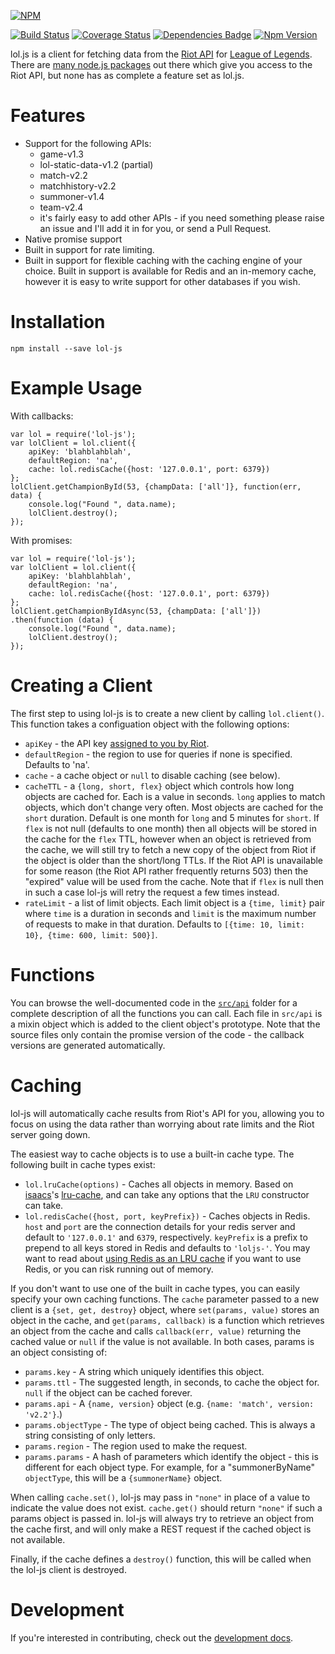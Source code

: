 
[![NPM](https://nodei.co/npm/lol-js.png?downloads=true&downloadRank=true&stars=true)](https://nodei.co/npm/lol-js/)

[![Build Status](https://travis-ci.org/jwalton/lol-js.svg?branch=master)](https://travis-ci.org/jwalton/lol-js)
[![Coverage Status](https://coveralls.io/repos/jwalton/lol-js/badge.svg?branch=master)](https://coveralls.io/r/jwalton/lol-js?branch=master)
[![Dependencies Badge](https://img.shields.io/david/jwalton/lol-js.svg)](http://shields.io/)
[![Npm Version](https://badge.fury.io/js/lol-js.svg)](http://badge.fury.io/js/lol-js)

lol.js is a client for fetching data from the [Riot API](https://developer.riotgames.com/api/methods)
for [League of Legends](http://na.leagueoflegends.com/).  There are
[many node.js packages](https://developer.riotgames.com/discussion/riot-games-api/show/iXR9Vl2A) out
there which give you access to the Riot API, but none has as complete a feature set as lol.js.

Features
========

* Support for the following APIs:
  * game-v1.3
  * lol-static-data-v1.2 (partial)
  * match-v2.2
  * matchhistory-v2.2
  * summoner-v1.4
  * team-v2.4
  * it's fairly easy to add other APIs - if you need something please raise an issue and I'll
    add it in for you, or send a Pull Request.
* Native promise support
* Built in support for rate limiting.
* Built in support for flexible caching with the caching engine of your choice.  Built in support
  is available for Redis and an in-memory cache, however it is easy to write support for other
  databases if you wish.

Installation
============

    npm install --save lol-js

Example Usage
=============

With callbacks:

```
var lol = require('lol-js');
var lolClient = lol.client({
    apiKey: 'blahblahblah',
    defaultRegion: 'na',
    cache: lol.redisCache({host: '127.0.0.1', port: 6379})
};
lolClient.getChampionById(53, {champData: ['all']}, function(err, data) {
    console.log("Found ", data.name);
    lolClient.destroy();
});
```

With promises:

```
var lol = require('lol-js');
var lolClient = lol.client({
    apiKey: 'blahblahblah',
    defaultRegion: 'na',
    cache: lol.redisCache({host: '127.0.0.1', port: 6379})
};
lolClient.getChampionByIdAsync(53, {champData: ['all']})
.then(function (data) {
    console.log("Found ", data.name);
    lolClient.destroy();
});
```

Creating a Client
=================

The first step to using lol-js is to create a new client by calling `lol.client()`.  This function
takes a configuation object with the following options:

* `apiKey` - the API key [assigned to you by Riot](https://developer.riotgames.com/).
* `defaultRegion` - the region to use for queries if none is specified.  Defaults to 'na'.
* `cache` - a cache object or `null` to disable caching (see below).
* `cacheTTL` - a `{long, short, flex}` object which controls how long objects are cached
  for.  Each is a value in seconds.  `long` applies to match objects, which don't change very
  often.  Most objects are cached for the `short` duration.  Default is one month for `long` and
  5 minutes for `short`.  If `flex` is not null (defaults to one month) then all objects will be
  stored in the cache for the `flex` TTL, however when an object is retrieved from the cache, we
  will still try to fetch a new copy of the object from Riot if the object is older than the
  short/long TTLs.  If the Riot API is unavailable for some reason (the Riot API rather frequently
  returns 503) then the "expired" value will be used from the cache.  Note that if `flex` is null
  then in such a case lol-js will retry the request a few times instead.
* `rateLimit` - a list of limit objects.  Each limit object is a `{time, limit}` pair where `time`
  is a duration in seconds and `limit` is the maximum number of requests to make in that
  duration.  Defaults to `[{time: 10, limit: 10}, {time: 600, limit: 500}]`.

Functions
=========

You can browse the well-documented code in the [`src/api`](https://github.com/jwalton/lol-js/tree/master/src/api)
folder for a complete description of all the functions you can call.  Each file in `src/api` is a
mixin object which is added to the client object's prototype.  Note that the source files only
contain the promise version of the code - the callback versions are generated automatically.

Caching
=======

lol-js will automatically cache results from Riot's API for you, allowing you to focus on using
the data rather than worrying about rate limits and the Riot server going down.

The easiest way to cache objects is to use a built-in cache type.  The following built in cache
types exist:

* `lol.lruCache(options)` - Caches all objects in memory.  Based on [isaacs](https://github.com/isaacs)'s
  [lru-cache](https://github.com/isaacs/node-lru-cache), and can take any options that the
  `LRU` constructor can take.
* `lol.redisCache({host, port, keyPrefix})` - Caches objects in Redis.  `host` and `port` are
  the connection details for your redis server and default to `'127.0.0.1'` and `6379`,
  respectively.  `keyPrefix` is a prefix to prepend to all keys stored in Redis and defaults
  to `'loljs-'`.  You may want to read about [using Redis as an LRU cache](http://redis.io/topics/lru-cache)
  if you want to use Redis, or you can risk running out of memory.

If you don't want to use one of the built in cache types, you can easily specify your own caching
functions.  The `cache` parameter passed to a new client is a `{set, get, destroy}` object, where
`set(params, value)` stores an object in the cache, and `get(params, callback)`
is a function which retrieves an object from the cache and calls `callback(err, value)` returning
the cached value or `null` if the value is not available.  In both cases, params is an object
consisting of:

* `params.key` - A string which uniquely identifies this object.
* `params.ttl` - The suggested length, in seconds, to cache the object for.  `null` if the object
  can be cached forever.
* `params.api` - A `{name, version}` object (e.g. `{name: 'match', version: 'v2.2'}`.)
* `params.objectType` - The type of object being cached.  This is always a string consisting of
  only letters.
* `params.region` - The region used to make the request.
* `params.params` - A hash of parameters which identify the object - this is different for each
  object type.  For example, for a "summonerByName" `objectType`, this will be a `{summonerName}`
  object.

When calling `cache.set()`, lol-js may pass in `"none"` in place of a value to indicate the value
does not exist.  `cache.get()` should return `"none"` if such a params object is passed in.
lol-js will always try to retrieve an object from the cache first, and will only make a REST
request if the cached object is not available.

Finally, if the cache defines a `destroy()` function, this will be called when the lol-js client
is destroyed.

Development
===========

If you're interested in contributing, check out the [development docs](./docs/development.md).
